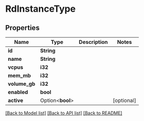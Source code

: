 # RdInstanceType

## Properties

Name | Type | Description | Notes
------------ | ------------- | ------------- | -------------
**id** | **String** |  | 
**name** | **String** |  | 
**vcpus** | **i32** |  | 
**mem_mb** | **i32** |  | 
**volume_gb** | **i32** |  | 
**enabled** | **bool** |  | 
**active** | Option<**bool**> |  | [optional]

[[Back to Model list]](../README.md#documentation-for-models) [[Back to API list]](../README.md#documentation-for-api-endpoints) [[Back to README]](../README.md)



